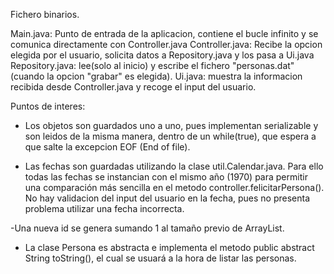 Fichero binarios.

Main.java: Punto de entrada de la aplicacion, contiene el bucle infinito y se comunica directamente con Controller.java
Controller.java: Recibe la opcion elegida por el usuario, solicita datos a Repository.java y los pasa a Ui.java
Repository.java: lee(solo al inicio) y escribe el fichero "personas.dat" (cuando la opcion "grabar" es elegida).
Ui.java: muestra la informacion recibida desde Controller.java y recoge el input del usuario.

Puntos de interes:
- Los objetos son guardados uno a uno, pues implementan serializable y son leidos de la misma manera, dentro de un 
while(true), que espera a que salte la excepcion EOF (End of file).

- Las fechas son guardadas utilizando la clase util.Calendar.java. Para ello todas las fechas se instancian con el mismo año (1970) para permitir una comparación más sencilla en el metodo controller.felicitarPersona(). No hay validacion del input del usuario en la fecha, pues no presenta problema utilizar una fecha incorrecta.

-Una nueva id se genera sumando 1 al tamaño previo de ArrayList<Persona>.

- La clase Persona es abstracta e implementa el metodo public abstract String toString(), el cual se usuará a la hora de listar las personas. 
